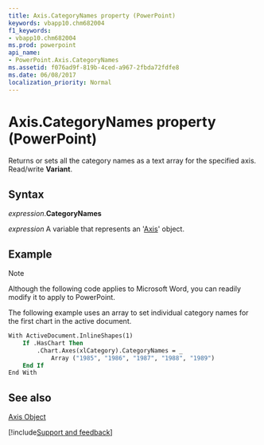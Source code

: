 ```yaml
---
title: Axis.CategoryNames property (PowerPoint)
keywords: vbapp10.chm682004
f1_keywords:
- vbapp10.chm682004
ms.prod: powerpoint
api_name:
- PowerPoint.Axis.CategoryNames
ms.assetid: f076ad9f-819b-4ced-a967-2fbda72fdfe8
ms.date: 06/08/2017
localization_priority: Normal
---
```



# Axis.CategoryNames property (PowerPoint)

Returns or sets all the category names as a text array for the specified axis. Read/write  **Variant**.


## Syntax

_expression_.**CategoryNames**

_expression_ A variable that represents an '[Axis](PowerPoint.Axis.md)' object.


## Example




> [!NOTE] 
> Although the following code applies to Microsoft Word, you can readily modify it to apply to PowerPoint.

The following example uses an array to set individual category names for the first chart in the active document.




```vb
With ActiveDocument.InlineShapes(1)
    If .HasChart Then
        .Chart.Axes(xlCategory).CategoryNames = _
            Array ("1985", "1986", "1987", "1988", "1989")
    End If
End With
```


## See also


[Axis Object](PowerPoint.Axis.md)

[!include[Support and feedback](~/includes/feedback-boilerplate.md)]